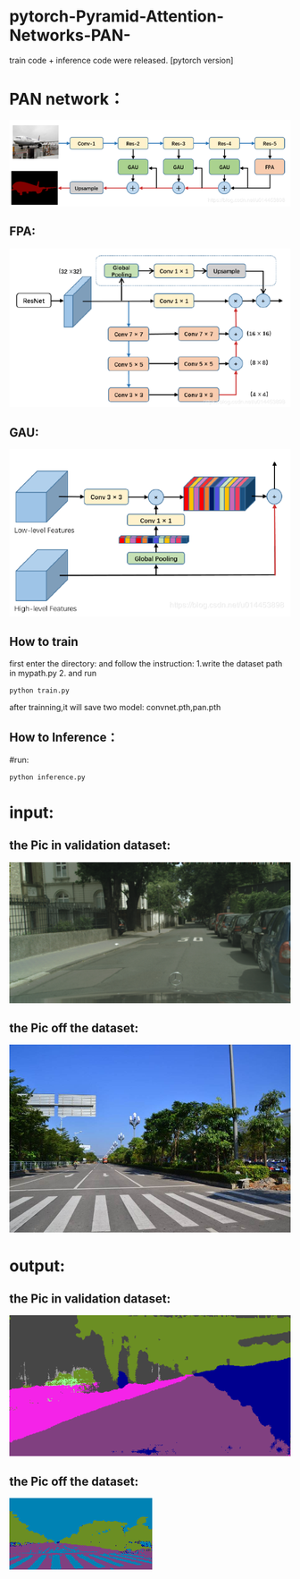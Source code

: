 # pytorch-Pyramid-Attention-Networks-PAN-
train code + inference code were released. [pytorch version]

# PAN network：
![image](https://github.com/Andy-zhujunwen/pytorch-Pyramid-Attention-Networks-PAN-/blob/master/pan.png)
## FPA:
![image](https://github.com/Andy-zhujunwen/pytorch-Pyramid-Attention-Networks-PAN-/blob/master/fpa.png)
## GAU:
![image](https://github.com/Andy-zhujunwen/pytorch-Pyramid-Attention-Networks-PAN-/blob/master/gau.png)


## How to train
first enter the directory:
and follow the instruction:
1.write the dataset path in mypath.py
2. and run 
```
python train.py
```
after trainning,it will save two model: convnet.pth,pan.pth
## How to Inference：
#run:
```
python inference.py
```
# input:
## the Pic in validation dataset:
![image](https://github.com/Andy-zhujunwen/pytorch-Pyramid-Attention-Networks-PAN-/blob/master/pan%2Bcityspaces/s3.png)

## the Pic off the dataset:
![image](https://github.com/Andy-zhujunwen/pytorch-Pyramid-Attention-Networks-PAN-/blob/master/pan%2Bcityspaces/s1.jpeg)

# output:
## the Pic in validation dataset:
![image](https://github.com/Andy-zhujunwen/pytorch-Pyramid-Attention-Networks-PAN-/blob/master/pan%2Bcityspaces/testjpg.png)

## the Pic off the dataset:
![image](https://github.com/Andy-zhujunwen/pytorch-Pyramid-Attention-Networks-PAN-/blob/master/pan%2Bcityspaces/testjpg1.png)
